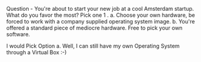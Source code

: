 Question - You're about to start your new job at a cool Amsterdam startup. What do you favor the most?
Pick one 1 .
a. Choose your own hardware, be forced to work with a company supplied operating
system image.
b. You're offered a standard piece of mediocre hardware. Free to pick your own
software.


I would Pick Option a. Well, I can still have my own Operating System through a Virtual Box :-)